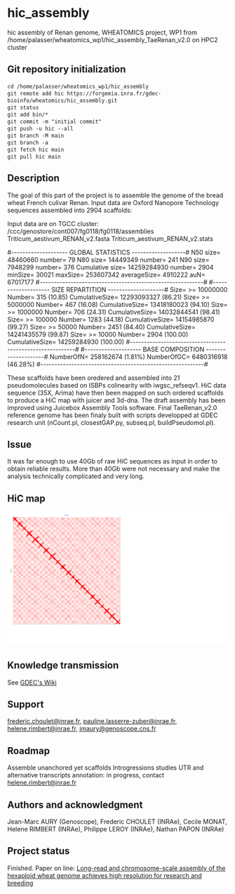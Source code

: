 # hic_assembly

hic assembly of Renan genome, WHEATOMICS project, WP1
from /home/palasser/wheatomics_wp1/hic_assembly_TaeRenan_v2.0 on HPC2 cluster

## Git repository initialization

```
cd /home/palasser/wheatomics_wp1/hic_assembly
git remote add hic https://forgemia.inra.fr/gdec-bioinfo/wheatomics/hic_assembly.git
git status
git add bin/*
git commit -m "initial commit"
git push -u hic --all
git branch -M main
git branch -a
git fetch hic main
git pull hic main
```

## Description  
The goal of this part of the project is to assemble the genome of the bread wheat French culivar Renan.
Input data are Oxford Nanopore Technology sequences assembled into 2904 scaffolds:

Input data are on TGCC cluster: /ccc/genostore/cont007/fg0118/fg0118/assemblies
Triticum_aestivum_RENAN_v2.fasta
Triticum_aestivum_RENAN_v2.stats

#-------------------- GLOBAL STATISTICS -------------------#
N50 size= 48460660  number= 79
N80 size= 14449349  number= 241
N90 size= 7948299  number= 376
Cumulative size= 14259284930 number= 2904 minSize= 30021 maxSize= 253607342 averageSize= 4910222 auN= 67017177
#----------------------------------------------------------#
#-------------------- SIZE REPARTITION --------------------#
Size= >= 10000000       Number= 315        (10.85)      CumulativeSize= 12293093327     (86.21)
Size= >= 5000000        Number= 467        (16.08)      CumulativeSize= 13418180023     (94.10)
Size= >= 1000000        Number= 706        (24.31)      CumulativeSize= 14032844541     (98.41)
Size= >= 100000         Number= 1283       (44.18)      CumulativeSize= 14154985870     (99.27)
Size= >= 50000          Number= 2451       (84.40)      CumulativeSize= 14241435579     (99.87)
Size= >= 10000          Number= 2904       (100.00)     CumulativeSize= 14259284930     (100.00)
#----------------------------------------------------------#
#-------------------- BASE COMPOSITION --------------------#
NumberOfN= 258162674 (1.81%) NumberOfGC= 6480316918 (46.28%)
#----------------------------------------------------------#

These scaffolds have been oredered and assembled into 21 pseudomolecules based on ISBPs colinearity with iwgsc_refseqv1.
HiC data sequence (35X, Arima) have then been mapped on such ordered scaffolds to produce a HiC map with juicer and 3d-dna.
The draft assembly has been improved using Juicebox Assembly Tools software.
Final TaeRenan_v2.0 reference genome has been finaly built with scripts developped at GDEC research unit (nCount.pl, closestGAP.py, subseq.pl, buildPseudomol.pl).

## Issue
It was far enough to use 40Gb of raw HiC sequences as input in order to obtain reliable results. 
More than 40Gb were not necessary and make the analysis technically complicated and very long.

## HiC map  
![HiCmap](/Renan_v13_v2.pseudo.v2.0.svg)

## Knowledge transmission
See [GDEC's Wiki](https://wiki.inra.fr/wiki/umr1095/Project+Bioinfo/howto-hic)

## Support  
frederic.choulet@inrae.fr, pauline.lasserre-zuber@inrae.fr, helene.rimbert@inrae.fr, jmaury@genoscope.cns.fr

## Roadmap  
Assemble unanchored yet scaffolds
Introgressions studies
UTR and alternative transcripts annotation: in progress, contact helene.rimbert@inrae.fr

## Authors and acknowledgment  
Jean-Marc AURY (Genoscope), Frederic CHOULET (INRAe), Cecile MONAT, Helene RIMBERT (INRAe), Philippe LEROY (INRAe), Nathan PAPON (INRAe)

## Project status  
Finished.
Paper on line: [Long-read and chromosome-scale assembly of the hexaploid wheat genome achieves high resolution for research and breeding](https://academic.oup.com/gigascience/article/doi/10.1093/gigascience/giac034/6575388)

